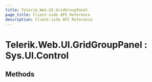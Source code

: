 ```yaml
---
title: Telerik.Web.UI.GridGroupPanel
page_title: Client-side API Reference
description: Client-side API Reference
---
```


# Telerik.Web.UI.GridGroupPanel : Sys.UI.Control 

## Methods


